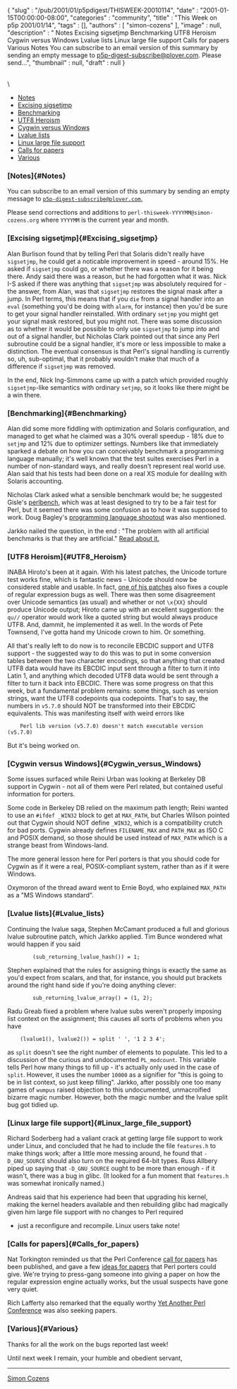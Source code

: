 {
   "slug" : "/pub/2001/01/p5pdigest/THISWEEK-20010114",
   "date" : "2001-01-15T00:00:00-08:00",
   "categories" : "community",
   "title" : "This Week on p5p 2001/01/14",
   "tags" : [],
   "authors" : [
      "simon-cozens"
   ],
   "image" : null,
   "description" : " Notes Excising sigsetjmp Benchmarking UTF8 Heroism Cygwin versus Windows Lvalue lists Linux large file support Calls for papers Various Notes You can subscribe to an email version of this summary by sending an empty message to p5p-digest-subscribe@plover.com. Please send...",
   "thumbnail" : null,
   "draft" : null
}





\
\
-   [Notes](#Notes)
-   [Excising sigsetjmp](#Excising_sigsetjmp)
-   [Benchmarking](#Benchmarking)
-   [UTF8 Heroism](#UTF8_Heroism)
-   [Cygwin versus Windows](#Cygwin_versus_Windows)
-   [Lvalue lists](#Lvalue_lists)
-   [Linux large file support](#Linux_large_file_support)
-   [Calls for papers](#Calls_for_papers)
-   [Various](#Various)

### [Notes]{#Notes}

You can subscribe to an email version of this summary by sending an
empty message to
[`p5p-digest-subscribe@plover.com`.](mailto:p5p-digest-subscribe@plover.com)

Please send corrections and additions to
`perl-thisweek-YYYYMM@simon-cozens.org` where `YYYYMM` is the current
year and month.

### [Excising sigsetjmp]{#Excising_sigsetjmp}

Alan Burlison found that by telling Perl that Solaris didn't really have
`sigsetjmp`, he could get a noticable improvement in speed - around 15%.
He asked if `sigsetjmp` could go, or whether there was a reason for it
being there. Andy said there was a reason, but he had forgotten what it
was. Nick I-S asked if there was anything that `sigsetjmp` was
absolutely required for - the answer, from Alan, was that `sigsetjmp`
restores the signal mask after a jump. In Perl terms, this means that if
you `die` from a signal handler into an `eval` (something you'd be doing
with `alarm`, for instance) then you'd be sure to get your signal
handler reinstalled. With ordinary `setjmp` you might get your signal
mask restored, but you might not. There was some discussion as to
whether it would be possible to only use `sigsetjmp` to jump into and
out of a signal handler, but Nicholas Clark pointed out that since any
Perl subroutine could be a signal handler, it's more or less impossible
to make a distinction. The eventual consensus is that Perl's signal
handling is currently so, uh, sub-optimal, that it probably wouldn't
make that much of a difference if `sigsetjmp` was removed.

In the end, Nick Ing-Simmons came up with a patch which provided roughly
`sigsetjmp`-like semantics with ordinary `setjmp`, so it looks like
there might be a win there.

### [Benchmarking]{#Benchmarking}

Alan did some more fiddling with optimization and Solaris configuration,
and managed to get what he claimed was a 30% overall speedup - 18% due
to `setjmp` and 12% due to optimizer settings. Numbers like that
immediately sparked a debate on how you can conceivably benchmark a
programming language manually; it's well known that the test suites
exercises Perl in a number of non-standard ways, and really doesn't
represent real world use. Alan said that his tests had been done on a
real XS module for dealilng with Solaris accounting.

Nicholas Clark asked what a sensible benchmark would be; he suggested
Gisle's
[perlbench](http://search.cpan.org/search?mode=dist&query=perlbench),
which was at least designed to try to be a fair test for Perl, but it
seemed there was some confusion as to how it was supposed to work. Doug
Bagley's [programming language
shootout](http://www.bagley.org/~doug/shootout/) was also mentioned.

Jarkko nailed the question, in the end : "The problem with all
artificial benchmarks is that they are artificial." [Read about
it.](http://www.xray.mpe.mpg.de/mailing-lists/perl5-porters/2001-01/msg00401.html)

### [UTF8 Heroism]{#UTF8_Heroism}

INABA Hiroto's been at it again. With his latest patches, the Unicode
torture test works fine, which is fantastic news - Unicode should now be
considered stable and usable. In fact, [one of his
patches](http://www.xray.mpe.mpg.de/mailing-lists/perl5-porters/2001-01/msg00326.html)
also fixes a couple of regular expression bugs as well. There was then
some disagreement over Unicode semantics (as usual) and whether or not
`\x{XX}` should produce Unicode output; Hiroto came up with an excellent
suggestion: the `qu//` operator would work like a quoted string but
would always produce UTF8. And, dammit, he implemented it as well. In
the words of Pete Townsend, I've gotta hand my Unicode crown to him. Or
something.

All that's really left to do now is to reconcile EBCDIC support and UTF8
support - the suggested way to do this was to put in some conversion
tables between the two character encodings, so that anything that
created UTF8 data would have its EBCDIC input sent through a filter to
turn it into Latin 1, and anything which decoded UTF8 data would be sent
through a filter to turn it back into EBCDIC. There was some progress on
that this week, but a fundamental problem remains: some things, such as
version strings, want the UTF8 codepoints qua codepoints. That's to say,
the numbers in `v5.7.0` should NOT be transformed into their EBCDIC
equivalents. This was manifesting itself with weird errors like

        Perl lib version (v5.7.0) doesn't match executable version (v5.7.0)

But it's being worked on.

### [Cygwin versus Windows]{#Cygwin_versus_Windows}

Some issues surfaced while Reini Urban was looking at Berkeley DB
support in Cygwin - not all of them were Perl related, but contained
useful information for porters.

Some code in Berkeley DB relied on the maximum path length; Reini wanted
to use an `#ifdef _WIN32` block to get at `MAX_PATH`, but Charles Wilson
pointed out that Cygwin should NOT define `_WIN32`, which is a
compatibility crutch for bad ports. Cygwin already defines
`FILENAME_MAX` and `PATH_MAX` as ISO C and POSIX demand, so those should
be used instead of `MAX_PATH` which is a strange beast from
Windows-land.

The more general lesson here for Perl porters is that you should code
for Cygwin as if it were a real, POSIX-compliant system, rather than as
if it were Windows.

Oxymoron of the thread award went to Ernie Boyd, who explained
`MAX_PATH` as a "MS Windows standard".

### [Lvalue lists]{#Lvalue_lists}

Continuing the lvalue saga, Stephen McCamant produced a full and
glorious lvalue subroutine patch, which Jarkko applied. Tim Bunce
wondered what would happen if you said

            (sub_returning_lvalue_hash()) = 1;

Stephen explained that the rules for assigning things is exactly the
same as you'd expect from scalars, and that, for instance, you should
put brackets around the right hand side if you're doing anything clever:

            sub_returning_lvalue_array() = (1, 2);

Radu Greab fixed a problem where lvalue subs weren't properly imposing
list context on the assignment; this causes all sorts of problems when
you have

        (lvalue1(), lvalue2()) = split ' ', '1 2 3 4';

as `split` doesn't see the right number of elements to populate. This
led to a discussion of the curious and undocumented `PL_modcount`. This
variable tells Perl how many things to fill up - it's actually only used
in the case of `split`. However, it uses the number `10000` as a
signifier for "this is going to be in list context, so just keep
filling". Jarkko, after possibly one too many games of `wumpus` raised
objection to this undocumented, unmacroified bizarre magic number.
However, both the magic number and the lvalue split bug got tidied up.

### [Linux large file support]{#Linux_large_file_support}

Richard Soderberg had a valiant crack at getting large file support to
work under Linux, and concluded that he had to include the file
`features.h` to make things work; after a little more messing around, he
found that `-D_GNU_SOURCE` should also turn on the required 64-bit
types. Russ Allbery piped up saying that `-D_GNU_SOURCE` ought to be
more than enough - if it wasn't, there was a bug in glibc. (It looked
for a fun moment that `features.h` was somewhat ironically named.)

Andreas said that his experience had been that upgrading his kernel,
making the kernel headers available and then rebuilding glibc had
magically given him large file support with no changes to Perl required
- just a reconfigure and recompile. Linux users take note!

### [Calls for papers]{#Calls_for_papers}

Nat Torkington reminded us that the Perl Conference [call for
papers](http://conferences.oreilly.com/perl5/) has been published, and
gave a few [ideas for
papers](http://www.xray.mpe.mpg.de/mailing-lists/perl5-porters/2001-01/msg00654.html)
that Perl porters could give. We're trying to press-gang someone into
giving a paper on how the regular expression engine actually works, but
the usual suspects have gone very quiet.

Rich Lafferty also remarked that the equally worthy [Yet Another Perl
Conference](http://yapc.org/America/) was also seeking papers.

### [Various]{#Various}

Thanks for all the work on the bugs reported last week!

Until next week I remain, your humble and obedient servant,

------------------------------------------------------------------------

[Simon Cozens](mailto:simon@brecon.co.uk)


